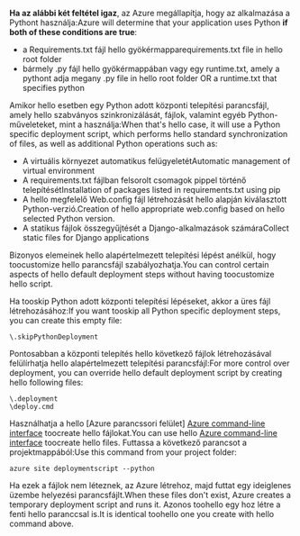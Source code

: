 <span data-ttu-id="b3075-101">**Ha az alábbi két feltétel igaz**, az Azure megállapítja, hogy az alkalmazása a Pythont használja:</span><span class="sxs-lookup"><span data-stu-id="b3075-101">Azure will determine that your application uses Python **if both of these conditions are true**:</span></span>

* <span data-ttu-id="b3075-102">a Requirements.txt fájl hello gyökérmappa</span><span class="sxs-lookup"><span data-stu-id="b3075-102">requirements.txt file in hello root folder</span></span>
* <span data-ttu-id="b3075-103">bármely .py fájl hello gyökérmappában vagy egy runtime.txt, amely a pythont adja meg</span><span class="sxs-lookup"><span data-stu-id="b3075-103">any .py file in hello root folder OR a runtime.txt that specifies python</span></span>

<span data-ttu-id="b3075-104">Amikor hello esetben egy Python adott központi telepítési parancsfájl, amely hello szabványos szinkronizálását, fájlok, valamint egyéb Python-műveleteket, mint a használja:</span><span class="sxs-lookup"><span data-stu-id="b3075-104">When that's hello case, it will use a Python specific deployment script, which performs hello standard synchronization of files, as well as additional Python operations such as:</span></span>

* <span data-ttu-id="b3075-105">A virtuális környezet automatikus felügyeletét</span><span class="sxs-lookup"><span data-stu-id="b3075-105">Automatic management of virtual environment</span></span>
* <span data-ttu-id="b3075-106">A requirements.txt fájlban felsorolt csomagok pippel történő telepítését</span><span class="sxs-lookup"><span data-stu-id="b3075-106">Installation of packages listed in requirements.txt using pip</span></span>
* <span data-ttu-id="b3075-107">A hello megfelelő Web.config fájl létrehozását hello alapján kiválasztott Python-verzió.</span><span class="sxs-lookup"><span data-stu-id="b3075-107">Creation of hello appropriate web.config based on hello selected Python version.</span></span>
* <span data-ttu-id="b3075-108">A statikus fájlok összegyűjtését a Django-alkalmazások számára</span><span class="sxs-lookup"><span data-stu-id="b3075-108">Collect static files for Django applications</span></span>

<span data-ttu-id="b3075-109">Bizonyos elemeinek hello alapértelmezett telepítési lépést anélkül, hogy toocustomize hello parancsfájl szabályozhatja.</span><span class="sxs-lookup"><span data-stu-id="b3075-109">You can control certain aspects of hello default deployment steps without having toocustomize hello script.</span></span>

<span data-ttu-id="b3075-110">Ha tooskip Python adott központi telepítési lépéseket, akkor a üres fájl létrehozásához:</span><span class="sxs-lookup"><span data-stu-id="b3075-110">If you want tooskip all Python specific deployment steps, you can create this empty file:</span></span>

    \.skipPythonDeployment

<span data-ttu-id="b3075-111">Pontosabban a központi telepítés hello következő fájlok létrehozásával felülírhatja hello alapértelmezett telepítési parancsfájl:</span><span class="sxs-lookup"><span data-stu-id="b3075-111">For more control over deployment, you can override hello default deployment script by creating hello following files:</span></span>

    \.deployment
    \deploy.cmd

<span data-ttu-id="b3075-112">Használhatja a hello [Azure parancssori felület] [ Azure command-line interface] toocreate hello fájlokat.</span><span class="sxs-lookup"><span data-stu-id="b3075-112">You can use hello [Azure command-line interface][Azure command-line interface] toocreate hello files.</span></span>  <span data-ttu-id="b3075-113">Futtassa a következő parancsot a projektmappából:</span><span class="sxs-lookup"><span data-stu-id="b3075-113">Use this command from your project folder:</span></span>

    azure site deploymentscript --python

<span data-ttu-id="b3075-114">Ha ezek a fájlok nem léteznek, az Azure létrehoz, majd futtat egy ideiglenes üzembe helyezési parancsfájlt.</span><span class="sxs-lookup"><span data-stu-id="b3075-114">When these files don't exist, Azure creates a temporary deployment script and runs it.</span></span>  <span data-ttu-id="b3075-115">Azonos toohello egy hoz létre a fenti hello paranccsal is.</span><span class="sxs-lookup"><span data-stu-id="b3075-115">It is identical toohello one you create with hello command above.</span></span>

[Azure command-line interface]: http://azure.microsoft.com/downloads/

